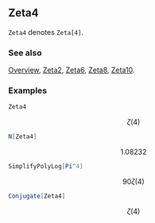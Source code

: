 ## Zeta4

`Zeta4` denotes `Zeta[4]`.

### See also

[Overview](Extra/FeynCalc.md), [Zeta2](Zeta2.md), [Zeta6](Zeta6.md), [Zeta8](Zeta8.md), [Zeta10](Zeta10.md).

### Examples

```mathematica
Zeta4
```

$$\zeta (4)$$

```mathematica
N[Zeta4]
```

$$1.08232$$

```mathematica
SimplifyPolyLog[Pi^4]
```

$$90 \zeta (4)$$

```mathematica
Conjugate[Zeta4]
```

$$\zeta (4)$$
